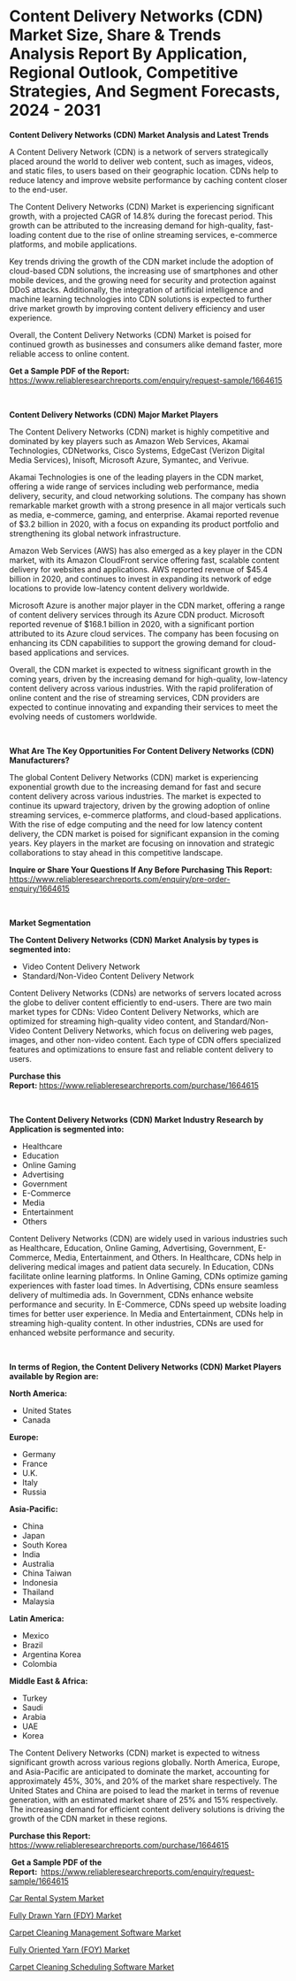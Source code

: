 <p><h1>Content Delivery Networks (CDN) Market Size, Share & Trends Analysis Report By Application, Regional Outlook, Competitive Strategies, And Segment Forecasts, 2024 - 2031</h1></p><p><strong>Content Delivery Networks (CDN) Market Analysis and Latest Trends</strong></p>
<p><p>A Content Delivery Network (CDN) is a network of servers strategically placed around the world to deliver web content, such as images, videos, and static files, to users based on their geographic location. CDNs help to reduce latency and improve website performance by caching content closer to the end-user.</p><p>The Content Delivery Networks (CDN) Market is experiencing significant growth, with a projected CAGR of 14.8% during the forecast period. This growth can be attributed to the increasing demand for high-quality, fast-loading content due to the rise of online streaming services, e-commerce platforms, and mobile applications.</p><p>Key trends driving the growth of the CDN market include the adoption of cloud-based CDN solutions, the increasing use of smartphones and other mobile devices, and the growing need for security and protection against DDoS attacks. Additionally, the integration of artificial intelligence and machine learning technologies into CDN solutions is expected to further drive market growth by improving content delivery efficiency and user experience.</p><p>Overall, the Content Delivery Networks (CDN) Market is poised for continued growth as businesses and consumers alike demand faster, more reliable access to online content.</p></p>
<p><strong>Get a Sample PDF of the Report:&nbsp;</strong> <a href="https://www.reliableresearchreports.com/enquiry/request-sample/1664615">https://www.reliableresearchreports.com/enquiry/request-sample/1664615</a></p>
<p>&nbsp;</p>
<p><strong>Content Delivery Networks (CDN) Major Market Players</strong></p>
<p><p>The Content Delivery Networks (CDN) market is highly competitive and dominated by key players such as Amazon Web Services, Akamai Technologies, CDNetworks, Cisco Systems, EdgeCast (Verizon Digital Media Services), Inisoft, Microsoft Azure, Symantec, and Verivue. </p><p>Akamai Technologies is one of the leading players in the CDN market, offering a wide range of services including web performance, media delivery, security, and cloud networking solutions. The company has shown remarkable market growth with a strong presence in all major verticals such as media, e-commerce, gaming, and enterprise. Akamai reported revenue of $3.2 billion in 2020, with a focus on expanding its product portfolio and strengthening its global network infrastructure.</p><p>Amazon Web Services (AWS) has also emerged as a key player in the CDN market, with its Amazon CloudFront service offering fast, scalable content delivery for websites and applications. AWS reported revenue of $45.4 billion in 2020, and continues to invest in expanding its network of edge locations to provide low-latency content delivery worldwide.</p><p>Microsoft Azure is another major player in the CDN market, offering a range of content delivery services through its Azure CDN product. Microsoft reported revenue of $168.1 billion in 2020, with a significant portion attributed to its Azure cloud services. The company has been focusing on enhancing its CDN capabilities to support the growing demand for cloud-based applications and services.</p><p>Overall, the CDN market is expected to witness significant growth in the coming years, driven by the increasing demand for high-quality, low-latency content delivery across various industries. With the rapid proliferation of online content and the rise of streaming services, CDN providers are expected to continue innovating and expanding their services to meet the evolving needs of customers worldwide.</p></p>
<p>&nbsp;</p>
<p><strong>What Are The Key Opportunities For Content Delivery Networks (CDN) Manufacturers?</strong></p>
<p><p>The global Content Delivery Networks (CDN) market is experiencing exponential growth due to the increasing demand for fast and secure content delivery across various industries. The market is expected to continue its upward trajectory, driven by the growing adoption of online streaming services, e-commerce platforms, and cloud-based applications. With the rise of edge computing and the need for low latency content delivery, the CDN market is poised for significant expansion in the coming years. Key players in the market are focusing on innovation and strategic collaborations to stay ahead in this competitive landscape.</p></p>
<p><strong>Inquire or Share Your Questions If Any Before Purchasing This Report:</strong> <a href="https://www.reliableresearchreports.com/enquiry/pre-order-enquiry/1664615">https://www.reliableresearchreports.com/enquiry/pre-order-enquiry/1664615</a></p>
<p>&nbsp;</p>
<p><strong>Market Segmentation</strong></p>
<p><strong>The Content Delivery Networks (CDN) Market Analysis by types is segmented into:</strong></p>
<p><ul><li>Video Content Delivery Network</li><li>Standard/Non-Video Content Delivery Network</li></ul></p>
<p><p>Content Delivery Networks (CDNs) are networks of servers located across the globe to deliver content efficiently to end-users. There are two main market types for CDNs: Video Content Delivery Networks, which are optimized for streaming high-quality video content, and Standard/Non-Video Content Delivery Networks, which focus on delivering web pages, images, and other non-video content. Each type of CDN offers specialized features and optimizations to ensure fast and reliable content delivery to users.</p></p>
<p><strong>Purchase this Report:&nbsp;</strong><a href="https://www.reliableresearchreports.com/purchase/1664615">https://www.reliableresearchreports.com/purchase/1664615</a></p>
<p>&nbsp;</p>
<p><strong>The Content Delivery Networks (CDN) Market Industry Research by Application is segmented into:</strong></p>
<p><ul><li>Healthcare</li><li>Education</li><li>Online Gaming</li><li>Advertising</li><li>Government</li><li>E-Commerce</li><li>Media</li><li>Entertainment</li><li>Others</li></ul></p>
<p><p>Content Delivery Networks (CDN) are widely used in various industries such as Healthcare, Education, Online Gaming, Advertising, Government, E-Commerce, Media, Entertainment, and Others. In Healthcare, CDNs help in delivering medical images and patient data securely. In Education, CDNs facilitate online learning platforms. In Online Gaming, CDNs optimize gaming experiences with faster load times. In Advertising, CDNs ensure seamless delivery of multimedia ads. In Government, CDNs enhance website performance and security. In E-Commerce, CDNs speed up website loading times for better user experience. In Media and Entertainment, CDNs help in streaming high-quality content. In other industries, CDNs are used for enhanced website performance and security.</p></p>
<p>&nbsp;</p>
<p><strong>In terms of Region, the Content Delivery Networks (CDN) Market Players available by Region are:</strong></p>
<p>
    <p> <strong> North America: </strong>
        <ul>
            <li>United States</li>
            <li>Canada</li>
        </ul>
        </p> 
    <p> <strong> Europe: </strong>
        <ul>
            <li>Germany</li>
            <li>France</li>
            <li>U.K.</li>
            <li>Italy</li>
            <li>Russia</li>
        </ul>
        </p> 
    <p> <strong> Asia-Pacific: </strong>
        <ul>
            <li>China</li>
            <li>Japan</li>
            <li>South Korea</li>
            <li>India</li>
            <li>Australia</li>
            <li>China Taiwan</li>
            <li>Indonesia</li>
            <li>Thailand</li>
            <li>Malaysia</li>
        </ul>
        </p> 
    <p> <strong> Latin America: </strong>
        <ul>
            <li>Mexico</li>
            <li>Brazil</li>
            <li>Argentina Korea</li>
            <li>Colombia</li>
        </ul>
        </p> 
    <p> <strong> Middle East & Africa: </strong>
        <ul>
            <li>Turkey</li>
            <li>Saudi</li>
            <li>Arabia</li>
            <li>UAE</li>
            <li>Korea</li>
        </ul>
    </p>
    </p>
<p><p>The Content Delivery Networks (CDN) market is expected to witness significant growth across various regions globally. North America, Europe, and Asia-Pacific are anticipated to dominate the market, accounting for approximately 45%, 30%, and 20% of the market share respectively. The United States and China are poised to lead the market in terms of revenue generation, with an estimated market share of 25% and 15% respectively. The increasing demand for efficient content delivery solutions is driving the growth of the CDN market in these regions.</p></p>
<p><strong>Purchase this Report: </strong><a href="https://www.reliableresearchreports.com/purchase/1664615">https://www.reliableresearchreports.com/purchase/1664615</a></p>
<p>&nbsp;<strong>Get a Sample PDF of the Report:&nbsp;&nbsp;</strong><a href="https://www.reliableresearchreports.com/enquiry/request-sample/1664615">https://www.reliableresearchreports.com/enquiry/request-sample/1664615</a></p>
<p><strong></strong></p>
<p><p><a href="https://medium.com/@londonhilll/car-rental-system-market-competitive-analysis-market-trends-and-forecast-to-2031-6df4e5c27ad9">Car Rental System Market</a></p><p><a href="https://issuu.com/reportprime-2/docs/fully-drawn-yarn-fdy-market-size-2030.pptx">Fully Drawn Yarn (FDY) Market</a></p><p><a href="https://medium.com/@londonhilll/carpet-cleaning-management-software-market-size-market-outlook-and-market-forecast-2024-to-2031-6f1cbf5c551c">Carpet Cleaning Management Software Market</a></p><p><a href="https://issuu.com/reportprime-2/docs/fully-oriented-yarn-foy-market-size-2030.pptx">Fully Oriented Yarn (FOY) Market</a></p><p><a href="https://medium.com/@londonhilll/carpet-cleaning-scheduling-software-market-comprehensive-assessment-by-type-application-and-6b4f95a633d8">Carpet Cleaning Scheduling Software Market</a></p></p>